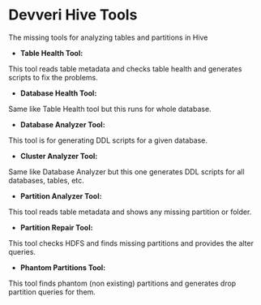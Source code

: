 Devveri Hive Tools
=======

The missing tools for analyzing tables and partitions in Hive

- **Table Health Tool:** 

This tool reads table metadata and checks table health and generates scripts to fix the problems.


- **Database Health Tool:** 

Same like Table Health tool but this runs for whole database.

- **Database Analyzer Tool:** 

This tool is for generating DDL scripts for a given database.

- **Cluster Analyzer Tool:** 

Same like Database Analyzer but this one generates DDL scripts for all databases, tables, etc.

- **Partition Analyzer Tool:** 

This tool reads table metadata and shows any missing partition or folder.

- **Partition Repair Tool:**

This tool checks HDFS and finds missing partitions and provides the alter queries. 

- **Phantom Partitions Tool:** 

This tool finds phantom (non existing) partitions and generates drop partition queries for them.

